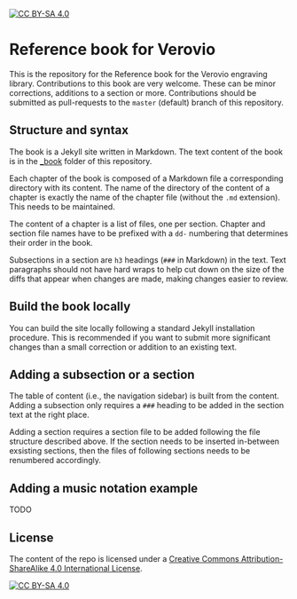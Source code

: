 [![CC BY-SA 4.0][cc-by-sa-shield]][cc-by-sa]

# Reference book for Verovio

This is the repository for the Reference book for the Verovio engraving library. Contributions to this book are very welcome. These can be minor corrections, additions to a section or more. Contributions should be submitted as pull-requests to the `master` (default) branch of this repository.

## Structure and syntax

The book is a Jekyll site written in Markdown. The text content of the book is in the [_book](./_book) folder of this repository.

Each chapter of the book is composed of a Markdown file a corresponding directory with its content. The name of the directory of the content of a chapter is exactly the name of the chapter file (without the `.md` extension). This needs to be maintained.

The content of a chapter is a list of files, one per section. Chapter and section file names have to be prefixed with a `dd-` numbering that determines their order in the book.

Subsections in a section are `h3` headings (`###` in Markdown) in the text. Text paragraphs should not have hard wraps to help cut down on the size of the diffs that appear when changes are made, making changes easier to review.

## Build the book locally

You can build the site locally following a standard Jekyll installation procedure. This is recommended if you want to submit more significant changes than a small correction or addition to an existing text.

## Adding a subsection or a section

The table of content (i.e., the navigation sidebar) is built from the content. Adding a subsection only requires a `###` heading to be added in the section text at the right place.

Adding a section requires a section file to be added following the file structure described above. If the section needs to be inserted in-between exsisting sections, then the files of following sections needs to be renumbered accordingly.

## Adding a music notation example

TODO

## License

The content of the repo is licensed under a
[Creative Commons Attribution-ShareAlike 4.0 International License][cc-by-sa].

[![CC BY-SA 4.0][cc-by-sa-image]][cc-by-sa]

[cc-by-sa]: http://creativecommons.org/licenses/by-sa/4.0/
[cc-by-sa-image]: https://licensebuttons.net/l/by-sa/4.0/88x31.png
[cc-by-sa-shield]: https://img.shields.io/badge/License-CC%20BY--SA%204.0-lightgrey.svg
